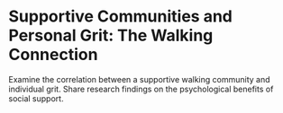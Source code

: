 # Supportive Communities and Personal Grit: The Walking Connection

Examine the correlation between a supportive walking community and individual grit.
Share research findings on the psychological benefits of social support.
